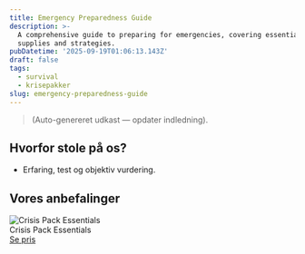 ```yaml
---
title: Emergency Preparedness Guide
description: >-
  A comprehensive guide to preparing for emergencies, covering essential
  supplies and strategies.
pubDatetime: '2025-09-19T01:06:13.143Z'
draft: false
tags:
  - survival
  - krisepakker
slug: emergency-preparedness-guide
---
```

> (Auto-genereret udkast — opdater indledning).

## Hvorfor stole på os?
- Erfaring, test og objektiv vurdering.

## Vores anbefalinger


<!-- Auto: Affiliate-kort fra Products/SKUs -->

<div class="aff-card"><img src="abstract_15.png (https://v5.airtableusercontent.com/v3/u/45/45/1758254400000/3TTZUvU7kA9zk3Gv6cEWvg/-_rrfZdlar2G__2KZZBDK1CwiL1z2quuqBaWkcYy8kBD93NQ5wk8W7bwow2FLMXhBhU9e3d8BnreYXfSs4LvR-z2NOhFpBtwcU1anHMZKsdu_uUmPfmLiyRxSgwvQexRq5PrwmJotKUt3mEk7N1-5LgcZVZ9tRBVM60NRhgLyi4/Wb689AxUw0c8hFfquTmgMadHhrgp9IPXOFj-B3G9zO0)" alt="Crisis Pack Essentials" class="aff-card__img" /><div class="aff-card__meta"><div class="aff-card__title">Crisis Pack Essentials</div><a class="aff-btn" href="https://affiliate.homeessentialsee62.com/deal789?utm_source=klartilalt&utm_medium=affiliate&subid=emergency-preparedness-guide-2025-09-19" rel="sponsored nofollow noopener" target="_blank">Se pris</a></div></div>

